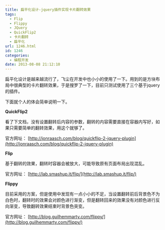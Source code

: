 ```yaml
---
title: 扁平化设计-jquery插件实现卡片翻转效果
tags:
  - Flip
  - Flippy
  - JQuery
  - QuickFlip2
  - 卡片翻转
  - 扁平化
url: 1246.html
id: 1246
categories:
  - 编程开发
date: 2013-08-08 21:12:10
---
```


扁平化设计是越来越流行了，飞尘在开发中也小小的使用了一下。用到的是方块布局中很典型的卡片翻转效果，于是搜罗了一下，目前只测试使用了三个基于jquery的插件。  

下面就个人的体会简单说明一下。  

**QuickFlip2**  

看了下文档，没有设置翻转后内容的参数，翻转的内容需要直接在容器内写好，如果只需要简单的翻转效果，用这个就够了。  

官方网址： [http://jonraasch.com/blog/quickflip-2-jquery-plugin](http://jonraasch.com/blog/quickflip-2-jquery-plugin)  

**Flip**  

基于翻转的效果，翻转时容器会被放大，可能导致原有页面布局出现混乱。  

官方网址： [http://lab.smashup.it/flip/](http://lab.smashup.it/flip/)  

**Flippy**  

目前采用的方案，但是使用中发现有一点小小的不足，当设置翻转前后背景色不为白色时，翻转时的效果会对颜色进行渐变，但是翻转回来的效果没有对颜色进行反向渐变，导致翻转效果结束时背景色突变。  

官方网址： [http://blog.guilhemmarty.com/flippy/](http://blog.guilhemmarty.com/flippy/)